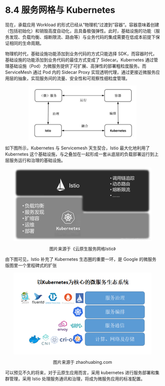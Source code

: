 # 8.4 服务网格与 Kubernetes

现在，承载应用 Workload 的形式已经从”物理机“过渡到”容器“。容器意味着创建（包括初始化）和销毁高度自动化，且具备极强弹性。此时，基础设施的功能（服务发现、负载均衡、熔断限流、路由等）与业务代码的集成需要在低成本前提下保证相同的生命周期。


物理机时代，基础设施功能添加到业务代码的方式只能选择 SDK，而容器时代，基础设施的功能添加到业务代码的最佳方式变成了 Sidecar。Kubernetes 通过管理基础设施（Pod）为微服务提供了可扩展、高弹性的部署粗粒度服务。而 ServiceMesh 通过 Pod 内的 Sidecar Proxy 实现透明代理，通过更接近微服务应用层的抽象，实现服务间的流量、安全性和可观察性细粒度管理。


<div  align="center">
	<img src="../assets/istio-k8s.png" width = "350"  align=center />
	<p></p>
</div>


如下图所示，Kubernetes 与 Servicemesh 天生契合，Istio 最大化地利用了 Kubernetes 这个基础设施，与之叠加在一起形成一套从底层的负载部署运行到上层服务运行和治理的基础设施。


<div  align="center">
	<img src="../assets/ServiceMesh-and-Kubernetes.png" width = "450"  align=center />
	<p>图片来源于《云原生服务网格Istio》</p>
</div>

由下图可见，Istio 补充了 Kubernetes 生态圈的重要一环，是 Google 的微服务版图里一个里程碑式的扩张

<div  align="center">
	<img src="../assets/k8s-ecosystem.png" width = "450"  align=center />
	<p>图片来源于 zhaohuabing.com</p>
</div>


可以预见不久的将来，对于云原生应用而言，采用 kubernetes 进行服务部署和集群管理，采用 Istio 处理服务通讯和治理，将成为微服务应用的标准配置。